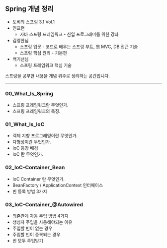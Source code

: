 ## Spring 개념 정리

- 토비의 스프링 3.1 Vol.1
- 인프런 	
  - 자바 스프링 프레임워크 - 신입 프로그래머를 위한 강좌
- 김영한님
  - 스프링 입문 - 코드로 배우는 스프링 부트, 웹 MVC, DB 접근 기술
  - 스프링 핵심 원리 - 기본편
- 백기선님
  - 스프링 프레임워크 핵심 기술

스프링을 공부한 내용을 개념 위주로 정리하는 공간입니다.

<hr>

### 00_What_Is_Spring

- 스프링 프레임워크란 무엇인가.
- 스프링 프레임워크의 특징.

### 01_What_Is_IoC

- 객체 지향 프로그래밍이란 무엇인가.
- 다형성이란 무엇인가.
- IoC 등장 배경
- IoC 란 무엇인가.

### 02_IoC-Container_Bean

- IoC Container 란 무엇인가.
- BeanFactory / ApplicationContext 인터페이스
- 빈 등록 방법 3가지

### 03_IoC-Container_@Autowired

- 의존관계 자동 주입 방법 4가지
- 생성자 주입을 사용해야되는 이유
- 주입할 빈이 없는 경우
- 주입할 빈이 중복되는 경우
- 빈 모두 주입받기



